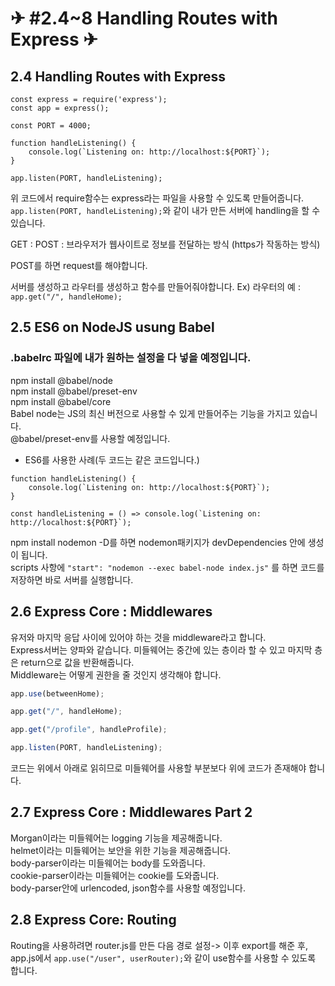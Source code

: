# ✈ #2.4~8 Handling Routes with Express ✈

## 2.4 Handling Routes with Express

```
const express = require('express');
const app = express();

const PORT = 4000;

function handleListening() {
    console.log(`Listening on: http://localhost:${PORT}`);
}

app.listen(PORT, handleListening);
```

위 코드에서 require함수는 express라는 파일을 사용할 수 있도록 만들어줍니다.    
```app.listen(PORT, handleListening);```와 같이 내가 만든 서버에 handling을 할 수 있습니다.  

GET : 
POST : 브라우저가 웹사이트로 정보를 전달하는 방식 (https가 작동하는 방식)

POST를 하면 request를 해야합니다.

서버를 생성하고 라우터를 생성하고 함수를 만들어줘야합니다.
Ex) 라우터의 예 : ```app.get("/", handleHome);```


## 2.5 ES6 on NodeJS usung Babel

### .babelrc 파일에 내가 원하는 설정을 다 넣을 예정입니다.
npm install @babel/node  
npm install @babel/preset-env  
npm install @babel/core  
Babel node는 JS의 최신 버전으로 사용할 수 있게 만들어주는 기능을 가지고 있습니다.  
@babel/preset-env를 사용할 예정입니다.   

* ES6를 사용한 사례(두 코드는 같은 코드입니다.)
```
function handleListening() {
    console.log(`Listening on: http://localhost:${PORT}`);
}
```
```
const handleListening = () => console.log(`Listening on: http://localhost:${PORT}`);
```

npm install nodemon -D를 하면 nodemon패키지가 devDependencies 안에 생성이 됩니다.  
scripts 사항에 ```"start": "nodemon --exec babel-node index.js"``` 를 하면 코드를 저장하면 바로 서버를 실행합니다.   


## 2.6 Express Core : Middlewares

유저와 마지막 응답 사이에 있어야 하는 것을 middleware라고 합니다.  
Express서버는 양파와 같습니다. 미들웨어는 중간에 있는 층이라 할 수 있고 마지막 층은 return으로 값을 반환해줍니다.  
Middleware는 어떻게 권한을 줄 것인지 생각해야 합니다.  

```javascript
app.use(betweenHome);

app.get("/", handleHome);

app.get("/profile", handleProfile);

app.listen(PORT, handleListening);
```

코드는 위에서 아래로 읽히므로 미들웨어를 사용할 부분보다 위에 코드가 존재해야 합니다.  

## 2.7 Express Core : Middlewares Part 2

Morgan이라는 미들웨어는 logging 기능을 제공해줍니다.  
helmet이라는 미들웨어는 보안을 위한 기능을 제공해줍니다.  
body-parser이라는 미들웨어는 body를 도와줍니다.  
cookie-parser이라는 미들웨어는 cookie를 도와줍니다.  
body-parser안에 urlencoded, json함수를 사용할 예정입니다.  

## 2.8 Express Core: Routing

Routing을 사용하려면 router.js를 만든 다음 경로 설정-> 이후 export를 해준 후, app.js에서 ```app.use("/user", userRouter);```와 같이 use함수를 사용할 수 있도록 합니다.
